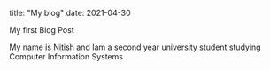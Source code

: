 title: "My blog"
date: 2021-04-30

My first Blog Post 

My name is Nitish and Iam a second year university student studying Computer Information Systems
